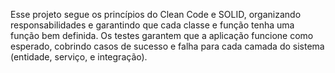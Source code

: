 Esse projeto segue os princípios do Clean Code e SOLID, organizando responsabilidades e garantindo que cada classe e função tenha uma função bem definida. Os testes garantem que a aplicação funcione como esperado, cobrindo casos de sucesso e falha para cada camada do sistema (entidade, serviço, e integração).
